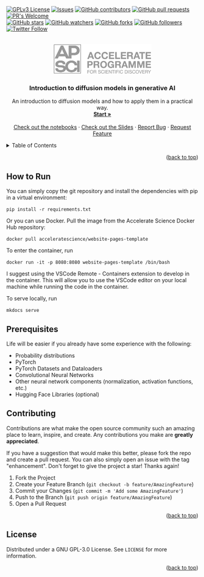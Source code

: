 <!-- Improved compatibility of back to top link: See: https://github.com/othneildrew/Best-README-Template/pull/73 -->
<a name="readme-top"></a>

<!-- PROJECT SHIELDS -->
<!-- [![Contributors][contributors-shield]][contributors-url]
[![Forks][forks-shield]][forks-url]
[![Stargazers][stars-shield]][stars-url]
[![Issues][issues-shield]][issues-url]
[![GPL License][license-shield]][license-url] -->
[![GPLv3 License](https://img.shields.io/badge/License-MIT-brightgreen.svg)](https://github.com/acceleratescience/diffusion-models?tab=MIT-1-ov-file)
[![Issues](https://img.shields.io/github/issues-raw/acceleratescience/diffusion-models.svg?maxAge=25000)](https://github.com/acceleratescience/diffusion-models/issues)
[![GitHub contributors](https://img.shields.io/github/contributors/acceleratescience/diffusion-models.svg?style=flat)](https://github.com/acceleratescience/diffusion-models/graphs/contributors)
[![GitHub pull requests](https://img.shields.io/github/issues-pr/acceleratescience/diffusion-models.svg?style=flat)](https://github.com/acceleratescience/diffusion-models/pulls)
[![PR's Welcome](https://img.shields.io/badge/PRs-welcome-brightgreen.svg?style=flat)](http://makeapullrequest.com)
<br>
[![GitHub stars](https://img.shields.io/github/stars/acceleratescience/diffusion-models.svg?style=social&label=Star)]()
[![GitHub watchers](https://img.shields.io/github/watchers/acceleratescience/diffusion-models.svg?style=social&label=Watch)]()
[![GitHub forks](https://img.shields.io/github/forks/acceleratescience/diffusion-models.svg?style=social&label=Fork)](https://github.com/JonSnow/MyBadges)
[![GitHub followers](https://img.shields.io/github/followers/acceleratescience.svg?style=social&label=Follow)](https://github.com/JonSnow/MyBadges)
[![Twitter Follow](https://img.shields.io/twitter/follow/AccelerateSci.svg?style=social)](https://twitter.com/AccelerateSci)
<!-- [![LinkedIn][linkedin-shield]][linkedin-url] -->



<!-- PROJECT LOGO -->
<br />
<div align="center">
  <a href="https://acceleratescience.github.io/">
    <img src="./docs/imgs/full_acc.png" alt="Logo" height=80>
  </a>

  <h3 align="center">Introduction to diffusion models in generative AI</h3>

  <p align="center">
    An introduction to diffusion models and how to apply them in a practical way.
    <br />
    <a href="https://acceleratescience.github.io/diffusion-models/"><strong>Start »</strong></a>
    <br />
    <br />
    <a href="https://github.com/acceleratescience/diffusion-models/tree/main/diffusion-models/notebooks">Check out the notebooks</a>
    ·
    <a href="https://github.com/acceleratescience/diffusion-models/tree/main/diffusion-models/Slides">Check out the Slides</a>
    ·
    <a href="https://github.com/acceleratescience/diffusion-models/issues">Report Bug</a>
    ·
    <a href="https://github.com/acceleratescience/diffusion-models/issues">Request Feature</a>
  </p>
</div>



<!-- TABLE OF CONTENTS -->
<details>
  <summary>Table of Contents</summary>
  <ol>
    <li><a href="#howrun">How to Run</a></li>
    <li><a href="#prerequisites">Prerequisites</a></li>
    <li><a href="#contributing">Contributing</a></li>
    <li><a href="#license">License</a></li>
  </ol>
</details>



<!---------------------------------------------------------------------------->

[Button Shield]: https://img.shields.io/badge/Shield_Buttons-37a779?style=for-the-badge

[License]: LICENSE
[Shield]: Types/Shield.md
[#]: #


<!---------------------------------[ Badges ]---------------------------------->

[Badge License]: https://img.shields.io/badge/-BY_SA_4.0-ae6c18.svg?style=for-the-badge&labelColor=EF9421&logoColor=white&logo=CreativeCommons
[Badge Likes]: https://img.shields.io/github/stars/MarkedDown/Buttons?style=for-the-badge&labelColor=d0ab23&color=b0901e&logoColor=white&logo=Trustpilot

<p align="right">(<a href="#readme-top">back to top</a>)</p>

## How to Run

You can simply copy the git repository and install the dependencies with pip in a virtual environment:
```
pip install -r requirements.txt
```

Or you can use Docker. Pull the image from the Accelerate Science Docker Hub repository:
```
docker pull acceleratescience/website-pages-template
```
To enter the container, run
```
docker run -it -p 8080:8080 website-pages-template /bin/bash
```

I suggest using the VSCode Remote - Containers extension to develop in the container. This will allow you to use the VSCode editor on your local machine while running the code in the container.

To serve locally, run
```
mkdocs serve
```

<!-- GETTING STARTED -->
## Prerequisites
Life will be easier if you already have some experience with the following:
* Probability distributions
* PyTorch
* PyTorch Datasets and Dataloaders
* Convolutional Neural Networks
* Other neural network components (normalization, activation functions, etc.)
* Hugging Face Libraries (optional)


<!-- CONTRIBUTING -->
## Contributing

Contributions are what make the open source community such an amazing place to learn, inspire, and create. Any contributions you make are **greatly appreciated**.

If you have a suggestion that would make this better, please fork the repo and create a pull request. You can also simply open an issue with the tag "enhancement".
Don't forget to give the project a star! Thanks again!

1. Fork the Project
2. Create your Feature Branch (`git checkout -b feature/AmazingFeature`)
3. Commit your Changes (`git commit -m 'Add some AmazingFeature'`)
4. Push to the Branch (`git push origin feature/AmazingFeature`)
5. Open a Pull Request

<p align="right">(<a href="#readme-top">back to top</a>)</p>



<!-- LICENSE -->
## License

Distributed under a GNU GPL-3.0 License. See `LICENSE` for more information.

<p align="right">(<a href="#readme-top">back to top</a>)</p>



<!-- MARKDOWN LINKS & IMAGES -->
<!-- https://www.markdownguide.org/basic-syntax/#reference-style-links -->
[contributors-shield]: https://img.shields.io/github/contributors/acceleratescience/diffusion-models.svg?style=for-the-badge
[contributors-url]: https://github.com/acceleratescience/diffusion-models/graphs/contributors
[forks-shield]: https://img.shields.io/github/forks/acceleratescience/diffusion-models.svg?style=for-the-badge
[forks-url]: https://github.com/acceleratescience/diffusion-models/network/members
[stars-shield]: https://img.shields.io/github/stars/acceleratescience/diffusion-models.svg?style=for-the-badge
[stars-url]: https://github.com/acceleratescience/diffusion-models/stargazers
[issues-shield]: https://img.shields.io/github/issues/acceleratescience/diffusion-models.svg?style=for-the-badge
[issues-url]: https://github.com/acceleratescience/diffusion-models/issues
[license-shield]: https://img.shields.io/github/license/acceleratescience/diffusion-models.svg?style=for-the-badge
[license-url]: https://github.com/acceleratescience/diffusion-models/blob/master/LICENSE.txt
[linkedin-shield]: https://img.shields.io/badge/-LinkedIn-black.svg?style=for-the-badge&logo=linkedin&colorB=555
[linkedin-url]: https://linkedin.com/company/accelerate-programme-for-scientific-discovery/
[product-screenshot]: images/screenshot.png
[Next.js]: https://img.shields.io/badge/next.js-000000?style=for-the-badge&logo=nextdotjs&logoColor=white
[Next-url]: https://nextjs.org/
[React.js]: https://img.shields.io/badge/React-20232A?style=for-the-badge&logo=react&logoColor=61DAFB
[React-url]: https://reactjs.org/
[Vue.js]: https://img.shields.io/badge/Vue.js-35495E?style=for-the-badge&logo=vuedotjs&logoColor=4FC08D
[Vue-url]: https://vuejs.org/
[Angular.io]: https://img.shields.io/badge/Angular-DD0031?style=for-the-badge&logo=angular&logoColor=white
[Angular-url]: https://angular.io/
[Svelte.dev]: https://img.shields.io/badge/Svelte-4A4A55?style=for-the-badge&logo=svelte&logoColor=FF3E00
[Svelte-url]: https://svelte.dev/
[Laravel.com]: https://img.shields.io/badge/Laravel-FF2D20?style=for-the-badge&logo=laravel&logoColor=white
[Laravel-url]: https://laravel.com
[Bootstrap.com]: https://img.shields.io/badge/Bootstrap-563D7C?style=for-the-badge&logo=bootstrap&logoColor=white
[Bootstrap-url]: https://getbootstrap.com
[JQuery.com]: https://img.shields.io/badge/jQuery-0769AD?style=for-the-badge&logo=jquery&logoColor=white
[JQuery-url]: https://jquery.com 
